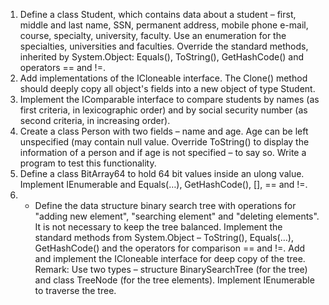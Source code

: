1.	Define a class Student, which contains data about a student – first, middle and last name, SSN, permanent address, mobile phone e-mail, course, specialty, university, faculty. Use an enumeration for the specialties, universities and faculties. Override the standard methods, inherited by  System.Object: Equals(), ToString(), GetHashCode() and operators == and !=.
2.	Add implementations of the ICloneable interface. The Clone() method should deeply copy all object's fields into a new object of type Student.
3.	Implement the  IComparable<Student> interface to compare students by names (as first criteria, in lexicographic order) and by social security number (as second criteria, in increasing order).
4.	Create a class Person with two fields – name and age. Age can be left unspecified (may contain null value. Override ToString() to display the information of a person and if age is not specified – to say so. Write a program to test this functionality.
5.	Define a class BitArray64 to hold 64 bit values inside an ulong value. Implement IEnumerable<int> and Equals(…), GetHashCode(), [], == and !=.
6.	* Define the data structure binary search tree with operations for "adding new element", "searching element" and "deleting elements". It is not necessary to keep the tree balanced. Implement the standard methods from System.Object – ToString(), Equals(…), GetHashCode() and the operators for comparison  == and !=. Add and implement the ICloneable interface for deep copy of the tree. Remark: Use two types – structure BinarySearchTree (for the tree) and class TreeNode (for the tree elements). Implement IEnumerable<T> to traverse the tree.

